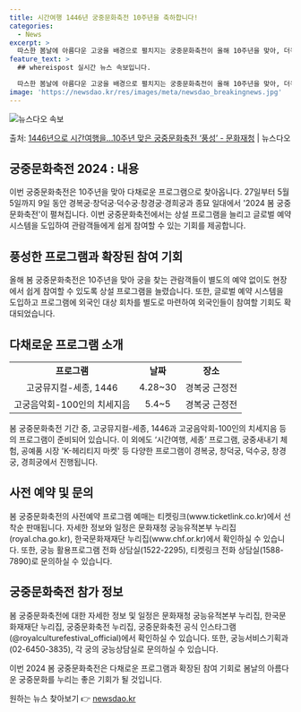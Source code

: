 ```yaml
---
title: 시간여행 1446년 궁중문화축전 10주년을 축하합니다!
categories:
  - News
excerpt: >
  따스한 봄날에 아름다운 고궁을 배경으로 펼치지는 궁중문화축전이 올해 10주년을 맞아, 더욱 풍성한 프로그램으…
feature_text: >
  ## whereispost 실시간 뉴스 속보입니다.

  따스한 봄날에 아름다운 고궁을 배경으로 펼치지는 궁중문화축전이 올해 10주년을 맞아, 더욱 풍성한 프로그램으…
image: 'https://newsdao.kr/res/images/meta/newsdao_breakingnews.jpg'
---
```


![뉴스다오 속보](https://newsdao.kr/res/images/meta/newsdao_breakingnews.jpg)

<p>출처: <a href="https://newsdao.kr/3513" rel="dofollow">1446년으로 시간여행을…10주년 맞은 궁중문화축전 ‘풍성’ - 문화재청</a> | 뉴스다오</p>

<h2>궁중문화축전 2024 : 내용</h2>

이번 궁중문화축전은 10주년을 맞아 다채로운 프로그램으로 찾아옵니다. 27일부터 5월 5일까지 9일 동안 경복궁·창덕궁·덕수궁·창경궁·경희궁과 종묘 일대에서 '2024 봄 궁중문화축전'이 펼쳐집니다. 이번 궁중문화축전에서는 상설 프로그램을 늘리고 글로벌 예약 시스템을 도입하여 관람객들에게 쉽게 참여할 수 있는 기회를 제공합니다.

<h2>풍성한 프로그램과 확장된 참여 기회</h2>
<p data-ke-size="size16">올해 봄 궁중문화축전은 10주년을 맞아 궁을 찾는 관람객들이 별도의 예약 없이도 현장에서 쉽게 참여할 수 있도록 상설 프로그램을 늘렸습니다. 또한, 글로벌 예약 시스템을 도입하고 프로그램에 외국인 대상 회차를 별도로 마련하여 외국인들이 참여할 기회도 확대되었습니다.</p>

<h2>다채로운 프로그램 소개</h2>
<table>
<tr>
<td style="text-align: center; height: 17px;"><b>프로그램</b></td>
<td style="text-align: center; height: 17px;"><b>날짜</b></td>
<td style="text-align: center; height: 17px;"><b>장소</b></td>
</tr>
<tr>
<td style="text-align: center; height: 17px;">고궁뮤지컬-세종, 1446</td>
<td style="text-align: center; height: 17px;">4.28~30</td>
<td style="text-align: center; height: 17px;">경복궁 근정전</td>
</tr>
<tr>
<td style="text-align: center; height: 17px;">고궁음악회-100인의 치세지음</td>
<td style="text-align: center; height: 17px;">5.4~5</td>
<td style="text-align: center; height: 17px;">경복궁 근정전</td>
</tr>
</table>

<p data-ke-size="size16">봄 궁중문화축전 기간 중, 고궁뮤지컬-세종, 1446과 고궁음악회-100인의 치세지음 등의 프로그램이 준비되어 있습니다. 이 외에도 ‘시간여행, 세종’ 프로그램, 궁중새내기 체험, 공예품 시장 'K-헤리티지 마켓' 등 다양한 프로그램이 경복궁, 창덕궁, 덕수궁, 창경궁, 경희궁에서 진행됩니다.</p>

<h2>사전 예약 및 문의</h2>
<p data-ke-size="size16">봄 궁중문화축전의 사전예약 프로그램 예매는 티켓링크(www.ticketlink.co.kr)에서 선착순 판매됩니다. 자세한 정보와 일정은 문화재청 궁능유적본부 누리집(royal.cha.go.kr), 한국문화재재단 누리집(www.chf.or.kr)에서 확인하실 수 있습니다. 또한, 궁능 활용프로그램 전화 상담실(1522-2295), 티켓링크 전화 상담실(1588-7890)로 문의하실 수 있습니다.</p>

<h2>궁중문화축전 참가 정보</h2>
<p data-ke-size="size16">봄 궁중문화축전에 대한 자세한 정보 및 일정은 문화재청 궁능유적본부 누리집, 한국문화재재단 누리집, 궁중문화축전 누리집, 궁중문화축전 공식 인스타그램(@royalculturefestival_official)에서 확인하실 수 있습니다. 또한, 궁능서비스기획과(02-6450-3835), 각 궁의 궁능상담실로 문의하실 수 있습니다.</p>

이번 2024 봄 궁중문화축전은 다채로운 프로그램과 확장된 참여 기회로 봄날의 아름다운 궁중문화를 누리는 좋은 기회가 될 것입니다. 

원하는 뉴스 찾아보기 👉 <a href="https://newsdao.kr" rel="dofollow">newsdao.kr</a>


